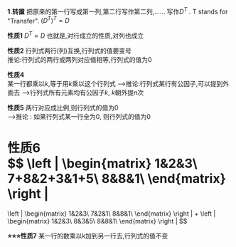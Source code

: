 __1.转置__ 
把原来的第一行写成第一列,第二行写作第二列,......
写作$D^T$ . T stands for "Transfer".
$(D^T)^T=D$ 
  
__性质1__
$D^T=D$
也就是,对行成立的性质,对列也成立  

__性质2__
行列式两行(列)互换,行列式的值要变号  
推论:行列式的两行或两列对应值相等,行列式的值为0  

__性质4__  
某一行都乘以$k$,等于用$k$乘以这个行列式
-->推论:行列式某行有公因子,可以提到外面去
-->行列式所有元素均有公因子$k$, $k$朝外提$n$次

__性质5__
两行对应成比例,则行列式的值为0  
-->推论 : 如果行列式某一行全为0, 则行列式的值为0  

__性质6__  
$$
\left | 
\begin{matrix}
1&2&3\\
7+8&2+3&1+5\\
8&8&1\\
\end{matrix}
\right |
=
\left | 
\begin{matrix}
1&2&3\\
7&2&1\\
8&8&1\\
\end{matrix}
\right |
+
\left | 
\begin{matrix}
1&2&3\\
8&3&5\\
8&8&1\\
\end{matrix}
\right |
$$

__⭐⭐⭐性质7__
 某一行的数乘以k加到另一行去,行列式的值不变